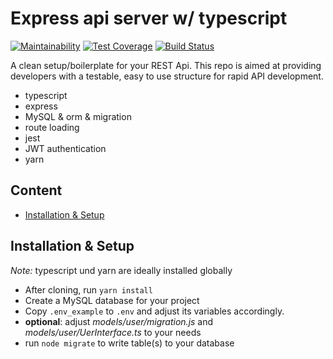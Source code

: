 # Express api server w/ typescript

[![Maintainability](https://api.codeclimate.com/v1/badges/df25bcbd6e685e3c29bb/maintainability)](https://codeclimate.com/github/sroehrl/node-express-typescript/maintainability)
[![Test Coverage](https://api.codeclimate.com/v1/badges/df25bcbd6e685e3c29bb/test_coverage)](https://codeclimate.com/github/sroehrl/node-express-typescript/test_coverage)
[![Build Status](https://travis-ci.com/sroehrl/node-express-typescript.svg?branch=master)](https://travis-ci.com/sroehrl/node-express-typescript)

A clean setup/boilerplate for your REST Api. This repo is aimed at providing developers with
a testable, easy to use structure for rapid API development.

- typescript
- express
- MySQL & orm & migration
- route loading
- jest
- JWT authentication
- yarn

## Content

- [Installation & Setup](#installation--setup) 

## Installation & Setup

_Note:_ typescript und yarn are ideally installed globally

- After cloning, run `yarn install`
- Create a MySQL database for your project
- Copy `.env_example` to `.env` and adjust its variables accordingly.
- **optional**: adjust _models/user/migration.js_ and _models/user/UerInterface.ts_ to your needs
- run `node migrate` to write table(s) to your database
